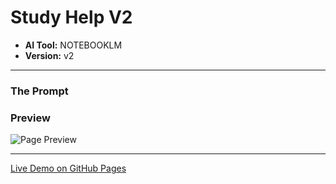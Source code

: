# Study Help V2

* **AI Tool:** NOTEBOOKLM
* **Version:** v2

---

### The Prompt

>

### Preview

![Page Preview](./preview.png)

---

[Live Demo on GitHub Pages](https://your-username.github.io/AI-Frontend-Gallery/NotebookLM/study-help-v2/)
